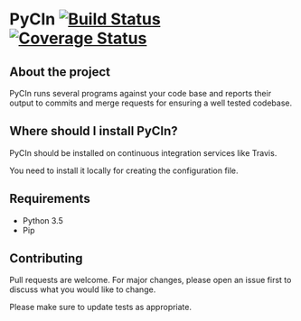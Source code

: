 # PyCIn [![Build Status](https://travis-ci.org/PyCIn/PyCIn.svg?branch=develop)](https://travis-ci.org/YannickFricke/CodeInspector) [![Coverage Status](https://coveralls.io/repos/github/PyCIn/PyCIn/badge.svg?branch=develop)](https://coveralls.io/github/PyCIn/PyCIn?branch=develop)

## About the project
PyCIn runs several programs against your code base and reports their output to commits and merge requests for ensuring a well tested codebase.

## Where should I install PyCIn?
PyCIn should be installed on continuous integration services like Travis.

You need to install it locally for creating the configuration file.

## Requirements
* Python 3.5
* Pip

## Contributing
Pull requests are welcome. For major changes, please open an issue first to discuss what you would like to change.

Please make sure to update tests as appropriate.
